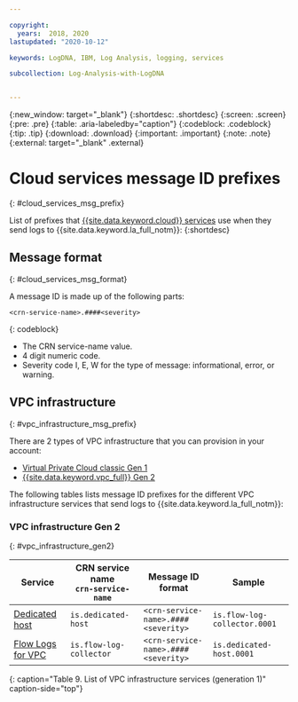 ```yaml
---

copyright:
  years:  2018, 2020
lastupdated: "2020-10-12"

keywords: LogDNA, IBM, Log Analysis, logging, services

subcollection: Log-Analysis-with-LogDNA


---
```


{:new_window: target="_blank"}
{:shortdesc: .shortdesc}
{:screen: .screen}
{:pre: .pre}
{:table: .aria-labeledby="caption"}
{:codeblock: .codeblock}
{:tip: .tip}
{:download: .download}
{:important: .important}
{:note: .note}
{:external: target="_blank" .external}


# Cloud services message ID prefixes
{: #cloud_services_msg_prefix}

List of prefixes that [{{site.data.keyword.cloud}} services](/docs/Log-Analysis-with-LogDNA?topic=Log-Analysis-with-LogDNA-cloud_services) use when they send logs to {{site.data.keyword.la_full_notm}}:
{:shortdesc}


## Message format
{: #cloud_services_msg_format}

A message ID is made up of the following parts:

```
<crn-service-name>.####<severity> 
```
{: codeblock}

* The CRN service-name value.
* 4 digit numeric code.
* Severity code I, E, W for the type of message: informational, error, or warning.



## VPC infrastructure
{: #vpc_infrastructure_msg_prefix}

There are 2 types of VPC infrastructure that you can provision in your account:
* [Virtual Private Cloud classic Gen 1](/docs/vpc-on-classic?topic=vpc-on-classic-getting-started)
* [{{site.data.keyword.vpc_full}} Gen 2](/docs/vpc?topic=vpc-getting-started)

The following tables lists message ID prefixes for the different VPC infrastructure services that send logs to {{site.data.keyword.la_full_notm}}:

### VPC infrastructure Gen 2
{: #vpc_infrastructure_gen2}

| Service     | CRN service name </br>`crn-service-name`  | Message ID format      | Sample |
|-------------|-------------------------------------------|---------------------------|------------------|
| [Dedicated host](/docs/vpc?topic=vpc-creating-dedicated-hosts-instances)  | `is.dedicated-host`            | `<crn-service-name>.####<severity>` | `is.flow-log-collector.0001` |
| [Flow Logs for VPC](/docs/vpc?topic=vpc-flow-logs)  | `is.flow-log-collector`       | `<crn-service-name>.####<severity>` | `is.dedicated-host.0001` |
{: caption="Table 9. List of VPC infrastructure services (generation 1)" caption-side="top"} 




